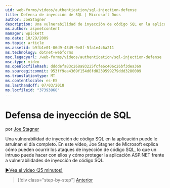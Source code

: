```yaml
---
uid: web-forms/videos/authentication/sql-injection-defense
title: Defensa de inyección de SQL | Microsoft Docs
author: JoeStagner
description: Una vulnerabilidad de inyección de código SQL en la aplicación puede le arruinan el día completo. En este vídeo, Joe Stagner de Microsoft explica cómo los ataques de inyección de SQL pueden happ...
ms.author: aspnetcontent
manager: wpickett
ms.date: 10/29/2009
ms.topic: article
ms.assetid: b9fb1e01-06d9-43d9-9e8f-5fa1e4c6a211
ms.technology: dotnet-webforms
msc.legacyurl: /web-forms/videos/authentication/sql-injection-defense
msc.type: video
ms.openlocfilehash: ddddefa83c268a93225fcfe6c406c26bf3dea369
ms.sourcegitcommit: 953ff9ea4369f154d6fd0239599279ddd3280009
ms.translationtype: MT
ms.contentlocale: es-ES
ms.lasthandoff: 07/03/2018
ms.locfileid: "37393868"
---
```

<a name="sql-injection-defense"></a>Defensa de inyección de SQL
====================
por [Joe Stagner](https://github.com/JoeStagner)

Una vulnerabilidad de inyección de código SQL en la aplicación puede le arruinan el día completo. En este vídeo, Joe Stagner de Microsoft explica cómo pueden ocurrir los ataques de inyección de código SQL, lo que un intruso puede hacer con ellos y cómo proteger la aplicación ASP.NET frente a vulnerabilidades de inyección de código SQL.

[&#9654;Vea el vídeo (25 minutos)](https://channel9.msdn.com/Blogs/ASP-NET-Site-Videos/sql-injection-defense)

> [!div class="step-by-step"]
> [Anterior](creating-inactive-users.md)
